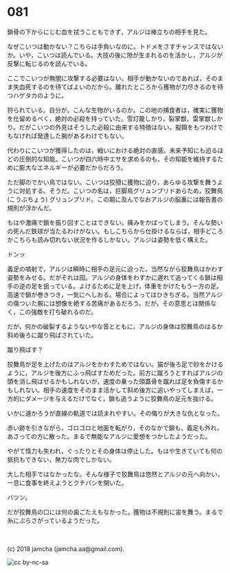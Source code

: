 # 081

鎖骨の下からにじむ血を拭うこともできず，アルジは棒立ちの相手を見た。  

なぜこいつは動かない？こちらは手負いなのに。トドメをさすチャンスではないか。いや，こいつは読んでいる。大技の後に隙が生まれるのを活かし，アルジが反撃に転じるのを読んでいる。  

ここでこいつが無闇に攻撃する必要はない。相手が動かないのであれば，そのまま失血死するのを待てばよいのだから。離れたところから獲物が力尽きるのを待つハゲタカのように。  

狩られている。自分が。こんな生物がいるのか。この地の捕食者は，確実に獲物を仕留めるべく，絶対の必殺を持っていた。雪灯籠しかり，裂掌獣，雷掌獣しかり。だがこいつの外見はそうした必殺に由来する特徴はない。擬餌をもつわけでもなければ発達した腕があるわけでもない。  

代わりにこいつが獲得したのは，戦いにおける絶対の直感。未来予知にも迫るほどの圧倒的な知能。こいつが四六時中エサを求めるのも，その知能を維持するために膨大なエネルギーが必要だからだろう。  

ただ脚のでかい鳥ではない。こいつは狡猾に獲物に迫り，あらゆる攻撃を舞うように対処する。そうだ。こいつの名は，巨脚鳥グリュンプリドあらため，狡舞鳥 (こうぶちょう) グリュンプリド。この期に及んでなおアルジの脳裏には報告書の規則が浮かんだ。  

もはや激痛で鎖を振り回すことはできない。痛みをかばってしまう。そんな勢いの死んだ鉄球が当たるわけがない。もしこちらから仕掛けるならば，相手どころかこちらも読み切れない状況を作るしかない。アルジは姿勢を低く構えた。  

ドンッ  

義足の噴射で，アルジは瞬時に相手の足元に迫った。当然ながら狡舞鳥はかわす姿勢をみせる。だがそれは囮。アルジの身体をわずかに遅れて追ってくる鎖は相手の逆の足を狙っている。よけるために足を上げ，体重をかけたもう一方の足。高速で鎖が巻きつき，一気にへしおる。場合によってはひきちぎる。当然アルジの傷ついた腕には想像を絶する苦痛があるだろう。だが，その意思とは関係なく，この強敵を打ち破れるのだ。  

だが，何かの破裂するようないやな音とともに，アルジの身体は狡舞鳥のはるか斜め後ろに蹴り飛ばされていた。  

蹴り飛ばす？  

狡舞鳥が足を上げたのはアルジをかわすためではない。猫が後ろ足で砂をかけるように，アルジを後方にふっ飛ばすためだった。前方に蹴ろうとすればアルジの頭を消し飛ばせるかもしれないが，速度の乗った頭蓋骨を蹴れば足を負傷するかもしれない。相手の速度をそのまま活かして斜め後方に追いやってしまえば，一方的にダメージを与えるだけでなく，鎖も追うように狡舞鳥の足元を抜ける。  

いかに速かろうが直線の軌道では読まれやすい。その侮りが大きな仇となった。  

赤い跡を引きながら，ゴロゴロと地面を転がり，そのなかで鎖も，義足も外れ，あさっての方に散った。まるで無能なアルジに愛想をつかしたようだった。  

やがて惰力も失われ，ぐったりとその身体は停止した。もはや生きていても何の抵抗もできない，無力な肉でしかない。  

大した相手ではなかったな。そんな様子で狡舞鳥は悠然とアルジの元へ向かい，一息に食事を終えようとクチバシを開いた。  

バツン。  

だが狡舞鳥の口には何の歯ごたえもなかった。獲物は不規則に宙を舞う。まるで糸にぶらさがっているようだった。  

<br>  
<br>  
(c) 2018 jamcha (jamcha.aa@gmail.com).  

![cc by-nc-sa](http://i.creativecommons.org/l/by-nc-sa/4.0/88x31.png)
